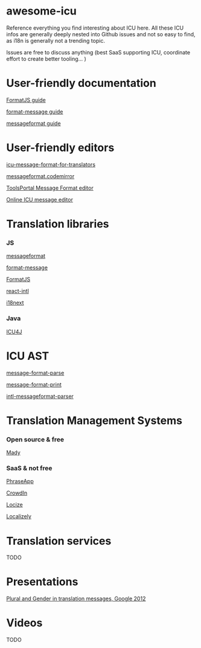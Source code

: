 # awesome-icu


Reference everything you find interesting about ICU here.
All these ICU infos are generally deeply nested into Github issues and not so easy to find, as i18n is generally not a trending topic.

Issues are free to discuss anything (best SaaS supporting ICU, coordinate effort to create better tooling... )

# User-friendly documentation

[FormatJS guide](https://formatjs.io/guides/message-syntax/)

[format-message guide](http://format-message.github.io/icu-message-format-for-translators/)

[messageformat guide](https://messageformat.github.io/messageformat/page-guide)

# User-friendly editors

[icu-message-format-for-translators](https://github.com/format-message/icu-message-format-for-translators)

[messageformat.codemirror](http://vogelsgesang.github.io/messageformat.codemirror/)

[ToolsPortal Message Format editor](https://toolsportal.net/tools/icu-message-format)

[Online ICU message editor](https://devpal.co/icu-message-editor/)

# Translation libraries

### JS

[messageformat](https://github.com/messageformat/messageformat)

[format-message](https://github.com/format-message/format-message)

[FormatJS](https://formatjs.io/)

[react-intl](https://github.com/yahoo/react-intl)

[i18next](https://github.com/i18next/i18next-icu)

### Java

[ICU4J](http://site.icu-project.org/home/why-use-icu4j)

# ICU AST

[message-format-parse](https://github.com/format-message/format-message/tree/master/packages/format-message-parse)

[message-format-print](https://github.com/format-message/format-message/tree/master/packages/format-message-print)

[intl-messageformat-parser](https://github.com/yahoo/intl-messageformat-parser)

# Translation Management Systems

### Open source & free

[Mady](https://github.com/guigrpa/mady)

### SaaS & not free

[PhraseApp](https://help.phraseapp.com/translate-website-and-app-content/use-icu-message-format/icu-message-format)

[CrowdIn](https://support.crowdin.com/icu-message-syntax/)

[Locize](https://www.locize.io)

[Localizely](https://localizely.com)

# Translation services

TODO

# Presentations

[Plural and Gender in translation messages, Google 2012](https://docs.google.com/presentation/d/1ZyN8-0VXmod5hbHveq-M1AeQ61Ga3BmVuahZjbmbBxo/pub)

# Videos

TODO


